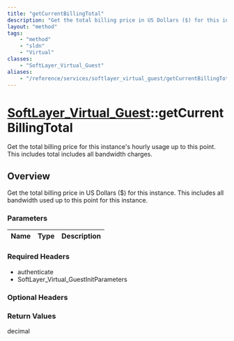 ```yaml
---
title: "getCurrentBillingTotal"
description: "Get the total billing price in US Dollars ($) for this instance. This includes all bandwidth used up to this point for t... "
layout: "method"
tags:
    - "method"
    - "sldn"
    - "Virtual"
classes:
    - "SoftLayer_Virtual_Guest"
aliases:
    - "/reference/services/softlayer_virtual_guest/getCurrentBillingTotal"
---
```

# [SoftLayer_Virtual_Guest](/reference/services/SoftLayer_Virtual_Guest)::getCurrentBillingTotal

Get the total billing price for this instance's hourly usage up to this point. This includes total includes all bandwidth charges.


## Overview 
Get the total billing price in US Dollars ($) for this instance. This includes all bandwidth used up to this point for this instance. 

### Parameters 
|Name | Type | Description |
| --- | --- | --- |


### Required Headers
* authenticate
* SoftLayer_Virtual_GuestInitParameters

### Optional Headers

### Return Values
decimal

